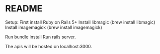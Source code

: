 # README

Setup:
First install Ruby on Rails 5+
Install libmagic (brew install libmagic)
Install imagemagick (brew install imagemagick)

Run bundle install
Run rails server.

The apis will be hosted on localhost:3000.